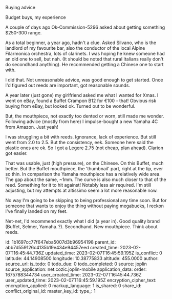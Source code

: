 Buying advice

Budget buys, my experience

A couple of days ago Ok-Commission-5296 asked about getting something $250-300 range. 

As a total beginner, a year ago, hadn't a clue. Asked Silvano, who is the landlord of my favourite bar, also the conductor of the local Alpine Filarmonica orchestra, lots of clarinets. I was hoping he knew someone had an old one to sell, but nah. (It should be noted that rural Italians really don't do secondhand anything). He recommended getting a Chinese one to start with.

I did that. Not unreasonable advice, was good enough to get started. Once I'd figured out reeds are important, got reasonable sounds.

A year later (just gone) my girlfriend asked me what I wanted for Xmas. I went on eBay, found a Buffet Crampon B12 for €100 - that!
Obvious risk buying from eBay, but looked ok. 
Turned out to be wonderful.

But, the mouthpiece, not exactly too dented or worn, still made me wonder.
Following advice (mostly from here) I impulse-bought a new Yamaha 4C from Amazon.
Just yeah!

I was struggling a bit with reeds. Ignorance, lack of experience. But still went from 2.0 to 2.5. But the consistency, eek. Someone here said the plastic ones are ok. So I got a Legere 2.75 (not cheap, plan ahead). Clarion got easier.

That was usable, just (high pressure), on the Chinese. On this Buffet, much better.
But the Buffet mouthpiece, the 'thumbnail' part, right at the tip, ever so thin. In comparison the Yamaha mouthpiece has a relatively wide area. The gap about the same, ~1mm. The curve is also much closer to that of the reed. Something for it to hit against! 
Notably less air required. I'm still adjusting, but my attempts at altissimo seem a lot more reasonable now.

No way I'm going to be skipping to being professional any time soon. But for someone that wants to enjoy the thing without paying megabucks, I reckon I've finally landed on my feet.

Net-net, I'd recommend exactly what I did (a year in). Good quality brand (Buffet, Selmer, Yamaha..?). Secondhand. New mouthpiece. Think about reeds.

id: 1b1697cc77f647eba5007d3b96954198
parent_id: abb7d559126c4135b19e434e94457eed
created_time: 2023-02-07T16:45:44.736Z
updated_time: 2023-02-07T16:45:59.195Z
is_conflict: 0
latitude: 44.14908500
longitude: 10.38775833
altitude: 455.0000
author: 
source_url: 
is_todo: 0
todo_due: 0
todo_completed: 0
source: joplin
source_application: net.cozic.joplin-mobile
application_data: 
order: 1675788344734
user_created_time: 2023-02-07T16:45:44.736Z
user_updated_time: 2023-02-07T16:45:59.195Z
encryption_cipher_text: 
encryption_applied: 0
markup_language: 1
is_shared: 0
share_id: 
conflict_original_id: 
master_key_id: 
type_: 1